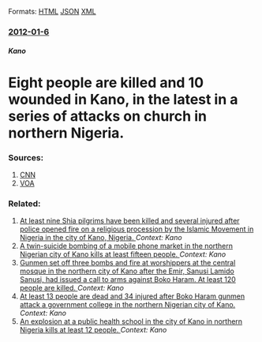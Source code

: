 
Formats: [HTML](/news/2012/01/6/eight-people-are-killed-and-10-wounded-in-kano-in-the-latest-in-a-series-of-attacks-on-church-in-northern-nigeria.html)  [JSON](/news/2012/01/6/eight-people-are-killed-and-10-wounded-in-kano-in-the-latest-in-a-series-of-attacks-on-church-in-northern-nigeria.json)  [XML](/news/2012/01/6/eight-people-are-killed-and-10-wounded-in-kano-in-the-latest-in-a-series-of-attacks-on-church-in-northern-nigeria.xml)  

### [2012-01-6](/news/2012/01/6/index.md)

##### Kano
# Eight people are killed and 10 wounded in Kano, in the latest in a series of attacks on church in northern Nigeria. 




### Sources:

1. [CNN](http://edition.cnn.com/2012/01/06/world/africa/nigeria-violence/?hpt=hp_t2)
2. [VOA](http://www.voanews.com/english/news/Gunmen-Kill-6-in-Nigerian-Church-Attack-136799493.html)

### Related:

1. [At least nine Shia pilgrims have been killed and several injured after police opened fire on a religious procession by the Islamic Movement in Nigeria in the city of Kano, Nigeria. ](/news/2016/11/14/at-least-nine-shia-pilgrims-have-been-killed-and-several-injured-after-police-opened-fire-on-a-religious-procession-by-the-islamic-movement.md) _Context: Kano_
2. [A twin-suicide bombing of a mobile phone market in the northern Nigerian city of Kano kills at least fifteen people. ](/news/2015/11/18/a-twin-suicide-bombing-of-a-mobile-phone-market-in-the-northern-nigerian-city-of-kano-kills-at-least-fifteen-people.md) _Context: Kano_
3. [Gunmen set off three bombs and fire at worshippers at the central mosque in the northern city of Kano after the Emir, Sanusi Lamido Sanusi, had issued a call to arms against Boko Haram. At least 120 people are killed. ](/news/2014/11/28/gunmen-set-off-three-bombs-and-fire-at-worshippers-at-the-central-mosque-in-the-northern-city-of-kano-after-the-emir-sanusi-lamido-sanusi.md) _Context: Kano_
4. [At least 13 people are dead and 34 injured after Boko Haram gunmen attack a government college in the northern Nigerian city of Kano. ](/news/2014/09/17/at-least-13-people-are-dead-and-34-injured-after-boko-haram-gunmen-attack-a-government-college-in-the-northern-nigerian-city-of-kano.md) _Context: Kano_
5. [An explosion at a public health school in the city of Kano in northern Nigeria kills at least 12 people. ](/news/2014/06/23/an-explosion-at-a-public-health-school-in-the-city-of-kano-in-northern-nigeria-kills-at-least-12-people.md) _Context: Kano_
